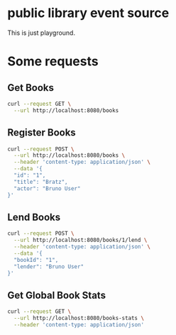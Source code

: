 # public library event source

This is just playground.

# Some requests

## Get Books

```bash
curl --request GET \
  --url http://localhost:8080/books
```


## Register Books

```bash
curl --request POST \
  --url http://localhost:8080/books \
  --header 'content-type: application/json' \
  --data '{
  "id": "1",
  "title": "Bratz",
  "actor": "Bruno User"
}'
```


## Lend Books

```bash
curl --request POST \
  --url http://localhost:8080/books/1/lend \
  --header 'content-type: application/json' \
  --data '{
  "bookId": "1",
  "lender": "Bruno User"
}'

```


## Get Global Book Stats

```bash
curl --request GET \
  --url http://localhost:8080/books-stats \
  --header 'content-type: application/json'
```
